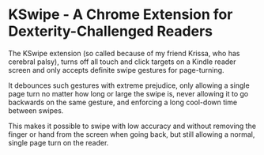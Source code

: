 # KSwipe - A Chrome Extension for Dexterity-Challenged Readers

The KSwipe extension (so called because of my friend Krissa, who has cerebral palsy), turns off all touch and click targets on a Kindle reader screen and only accepts definite swipe gestures for page-turning.

It debounces such gestures with extreme prejudice, only allowing a single page turn no matter how long or large the swipe is, never allowing it to go backwards on the same gesture, and enforcing a long cool-down time between swipes.

This makes it possible to swipe with low accuracy and without removing the finger or hand from the screen when going back, but still allowing a normal, single page turn on the reader.

